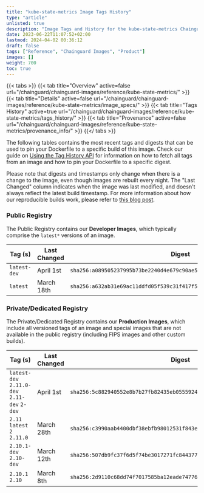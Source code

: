 ```yaml
---
title: "kube-state-metrics Image Tags History"
type: "article"
unlisted: true
description: "Image Tags and History for the kube-state-metrics Chainguard Image"
date: 2023-06-22T11:07:52+02:00
lastmod: 2024-04-02 00:36:12
draft: false
tags: ["Reference", "Chainguard Images", "Product"]
images: []
weight: 700
toc: true
---
```


{{< tabs >}}
{{< tab title="Overview" active=false url="/chainguard/chainguard-images/reference/kube-state-metrics/" >}}
{{< tab title="Details" active=false url="/chainguard/chainguard-images/reference/kube-state-metrics/image_specs/" >}}
{{< tab title="Tags History" active=true url="/chainguard/chainguard-images/reference/kube-state-metrics/tags_history/" >}}
{{< tab title="Provenance" active=false url="/chainguard/chainguard-images/reference/kube-state-metrics/provenance_info/" >}}
{{</ tabs >}}

The following tables contains the most recent tags and digests that can be used to pin your Dockerfile to a specific build of this image. Check our guide on [Using the Tag History API](/chainguard/chainguard-images/using-the-tag-history-api/) for information on how to fetch all tags from an image and how to pin your Dockerfile to a specific digest.

Please note that digests and timestamps only change when there is a change to the image, even though images are rebuilt every night. The "Last Changed" column indicates when the image was last modified, and doesn't always reflect the latest build timestamp. For more information about how our reproducible builds work, please refer to [this blog post](https://www.chainguard.dev/unchained/reproducing-chainguards-reproducible-image-builds).

### Public Registry
The Public Registry contains our **Developer Images**, which typically comprise the `latest*` versions of an image.

| Tag (s)       | Last Changed | Digest                                                                    |
|---------------|--------------|---------------------------------------------------------------------------|
|  `latest-dev` | April 1st    | `sha256:a089505237995b73be2240d4e679c90ae532e9a0e5c2a0c6e189f705e64a4a90` |
|  `latest`     | March 18th   | `sha256:a632ab31e69ac11ddfd05f539c31f417f550b9fe183a9bd326674628cf460512` |


### Private/Dedicated Registry
The Private/Dedicated Registry contains our **Production Images**, which include all versioned tags of an image and special images that are not available in the public registry (including FIPS images and other custom builds).

| Tag (s)                                       | Last Changed | Digest                                                                    |
|-----------------------------------------------|--------------|---------------------------------------------------------------------------|
|  `latest-dev` `2.11.0-dev` `2.11-dev` `2-dev` | April 1st    | `sha256:5c882940552e8b7b27fb82435eb0555924d696f39331d5ec15924c62ec8d3a78` |
|  `2.11` `latest` `2` `2.11.0`                 | March 28th   | `sha256:c3990aab4400dbf38ebfb98012531f843e603b109d92935807dcc26c9f4d041b` |
|  `2.10.1-dev` `2.10-dev`                      | March 12th   | `sha256:507db9fc37f6d5f74be3017271fc8443773f4d7eef4d0cf890006cd26b2b7337` |
|  `2.10.1` `2.10`                              | March 8th    | `sha256:2d9110c68dd74f7017585ba12eade74776f3dc83d2ab7dc1c59b933e50aeb5a7` |

